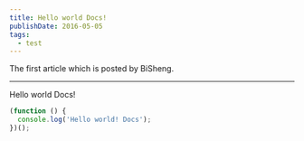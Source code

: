 ```yaml
---
title: Hello world Docs!
publishDate: 2016-05-05
tags: 
  - test
---
```


The first article which is posted by BiSheng.

---

Hello world Docs!

```js
(function () {
  console.log('Hello world! Docs');
})();
```